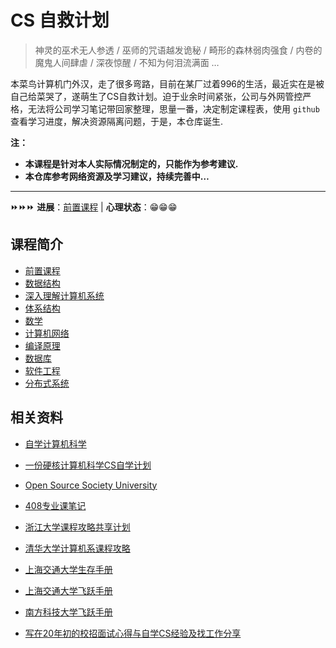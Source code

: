 # CS 自救计划

> 神灵的巫术无人参透 / 巫师的咒语越发诡秘 / 畸形的森林弱肉强食 / 内卷的魔鬼人间肆虐 / 深夜惊醒 / 不知为何泪流满面 …

本菜鸟计算机门外汉，走了很多弯路，目前在某厂过着996的生活，最近实在是被自己给菜哭了，遂萌生了CS自救计划。迫于业余时间紧张，公司与外网管控严格，无法将公司学习笔记带回家整理，思量一番，决定制定课程表，使用 `github` 查看学习进度，解决资源隔离问题，于是，本仓库诞生.

**注：**

* **本课程是针对本人实际情况制定的，只能作为参考建议.**
* **本仓库参考网络资源及学习建议，持续完善中…**

---

⏩⏩⏩ **进展**：[前置课程](./01-前置课程/README.md) | **心理状态**：😁😁😁

## 课程简介

* [前置课程](./01-前置课程/README.md)
* [数据结构](./02-数据结构/README.md)
* [深入理解计算机系统](./03-深入理解计算机系统/README.md)
* [体系结构](./04-体系结构/README.md)
* [数学](./05-数学/README.md)
* [计算机网络](./06-计算机网络/README.md)
* [编译原理](./07-编译原理/README.md)
* [数据库](./08-数据库/README.md)
* [软件工程](./09-软件工程/README.md)
* [分布式系统](./10-分布式系统/README.md)

## 相关资料

* [自学计算机科学](https://github.com/keithnull/TeachYourselfCS-CN/blob/master/TeachYourselfCS-CN.md)
* [一份硬核计算机科学CS自学计划](https://github.com/spring2go/cs_study_plan)
* [Open Source Society University](https://github.com/ossu/computer-science)
* [408专业课笔记](https://github.com/SSHeRun/CS-Xmind-Note)
* [浙江大学课程攻略共享计划](https://github.com/QSCTech/zju-icicles)
* [清华大学计算机系课程攻略](https://github.com/PKUanonym/REKCARC-TSC-UHT)
* [上海交通大学生存手册](https://github.com/SurviveSJTU/SurviveSJTUManual)
* [上海交通大学飞跃手册](https://github.com/SurviveSJTU/SJTU-Application)
* [南方科技大学飞跃手册](https://github.com/SUSTech-Application/2019-Fall)

* [写在20年初的校招面试心得与自学CS经验及找工作分享](https://github.com/conanhujinming/tips_for_interview)

